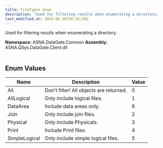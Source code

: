 ```yaml
---
title: FileTypes enum
description: "Used for filtering results when enumerating a directory. "
last_modified_at: 2024-06-26T20:26:58Z
---
```


Used for filtering results when enumerating a directory.

**Namespace:** ASNA.DataGate.Common
**Assembly:** ASNA.QSys.DataGate.Client.dll
<br>
<br>

## Enum Values

| Name | Description | Value
| --- | --- | --- 
| All | Don't filter! All objects are returned. | 0 |
| AllLogical | Only include logical files. | 1 |
| DataArea | Include data areas only. | 6 |
| Join | Only include join files. | 2 |
| Physical | Only include Physicals. | 3 |
| Print | Include Print files. | 4 |
| SimpleLogical | Only include simple logical files. | 5 |
